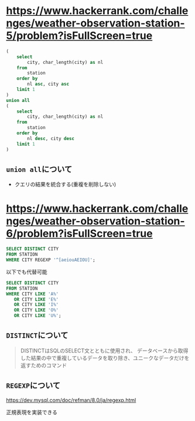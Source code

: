 # https://www.hackerrank.com/challenges/weather-observation-station-5/problem?isFullScreen=true

```sql
(
    select
        city, char_length(city) as nl
    from
        station
    order by 
        nl asc, city asc
    limit 1
)
union all
(
    select
        city, char_length(city) as nl
    from
        station
    order by 
        nl desc, city desc
    limit 1
)

```

## `union all`について
- クエリの結果を統合する(重複を削除しない)


# https://www.hackerrank.com/challenges/weather-observation-station-6/problem?isFullScreen=true

```sql
SELECT DISTINCT CITY 
FROM STATION
WHERE CITY REGEXP '^[aeiouAEIOU]';
```

以下でも代替可能
```sql
SELECT DISTINCT CITY 
FROM STATION
WHERE CITY LIKE 'A%' 
   OR CITY LIKE 'E%' 
   OR CITY LIKE 'I%' 
   OR CITY LIKE 'O%' 
   OR CITY LIKE 'U%';
```

## `DISTINCT`について

> DISTINCTはSQLのSELECT文とともに使用され、 データベースから取得した結果の中で重複しているデータを取り除き、ユニークなデータだけを返すためのコマンド

## `REGEXP`について

https://dev.mysql.com/doc/refman/8.0/ja/regexp.html

正規表現を実装できる
